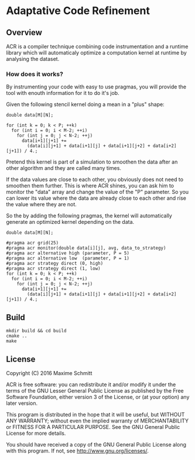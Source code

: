 Adaptative Code Refinement
==========================

Overview
--------

ACR is a compiler technique combining code instrumentation and a runtime library
which will automaticaly optimize a computation kernel at runtime by analysing
the dataset.

### How does it works?

By instrumenting your code with easy to use pragmas, you will provide the tool
with enouth information for it to do it's job.

Given the following stencil kernel doing a mean in a "plus" shape:
~~~{.c}
double data[M][N];

for (int k = 0; k < P; ++k)
  for (int i = 0; i < M-2; ++i)
    for (int j = 0; j < N-2; ++j)
      data[i+1][j+1] +=
        (data[i][j+1] + data[i+1][j] + data[i+1][j+2] + data[i+2][j+1]) / 4.;
~~~

Pretend this kernel is part of a simulation to smoothen the data after an other
algorithm and they are called many times.

If the data values are close to each other, you obviously does not need to
smoothen them further. This is where ACR shines, you can ask him to monitor the
"data" array and change the value of the "P" parameter. So you can lower its
value where the data are already close to each other and rise the value where
they are not.

So the by adding the following pragmas, the kernel will automatically generate
an optimized kernel depending on the data.

~~~{.c}
double data[M][N];

#pragma acr grid(25)
#pragma acr monitor(double data[i][j], avg, data_to_strategy)
#pragma acr alternative high (parameter, P = 5)
#pragma acr alternative low  (parameter, P = 1)
#pragma acr strategy direct (0, high)
#pragma acr strategy direct (1, low)
for (int k = 0; k < P; ++k)
  for (int i = 0; i < M-2; ++i)
    for (int j = 0; j < N-2; ++j)
      data[i+1][j+1] +=
        (data[i][j+1] + data[i+1][j] + data[i+1][j+2] + data[i+2][j+1]) / 4.;
~~~

Build
-----

~~~ {.bash}
mkdir build && cd build
cmake ..
make
~~~

License
-------

Copyright (C) 2016 Maxime Schmitt

ACR is free software: you can redistribute it and/or modify it under the terms
of the GNU Lesser General Public License as published by the Free Software
Foundation, either version 3 of the License, or (at your option) any later
version.

This program is distributed in the hope that it will be useful, but WITHOUT ANY
WARRANTY; without even the implied warranty of MERCHANTABILITY or FITNESS FOR A
PARTICULAR PURPOSE. See the GNU General Public License for more details.

You should have received a copy of the GNU General Public License along with
this program. If not, see <http://www.gnu.org/licenses/>.
